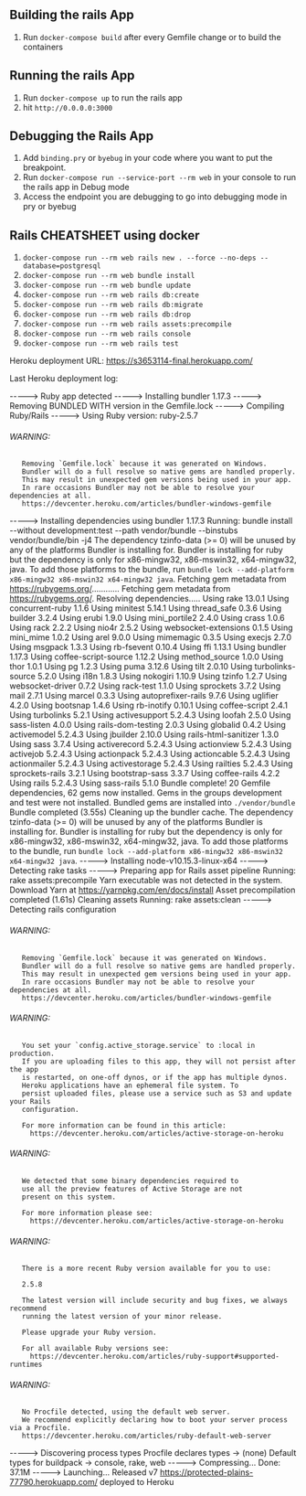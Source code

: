 ## Building the rails App

1. Run `docker-compose build` after every Gemfile change or to build the containers

## Running the rails App

1. Run `docker-compose up` to run the rails app
2. hit `http://0.0.0.0:3000`

## Debugging the Rails App

1. Add `binding.pry` or `byebug` in your code where you want to put the breakpoint.
2. Run `docker-compose run --service-port --rm web` in your console to run the rails app in Debug mode
3. Access the endpoint you are debugging to go into debugging mode in pry or byebug

## Rails CHEATSHEET using docker

1. `docker-compose run --rm web rails new . --force --no-deps --database=postgresql`
2. `docker-compose run --rm web bundle install`
3. `docker-compose run --rm web bundle update`
4. `docker-compose run --rm web rails db:create`
5. `docker-compose run --rm web rails db:migrate`
6. `docker-compose run --rm web rails db:drop`
7. `docker-compose run --rm web rails assets:precompile`
8. `docker-compose run --rm web rails console`
9. `docker-compose run --rm web rails test`

Heroku deployment URL:
https://s3653114-final.herokuapp.com/

Last Heroku deployment log:

-----> Ruby app detected
-----> Installing bundler 1.17.3
-----> Removing BUNDLED WITH version in the Gemfile.lock
-----> Compiling Ruby/Rails
-----> Using Ruby version: ruby-2.5.7

###### WARNING:

       Removing `Gemfile.lock` because it was generated on Windows.
       Bundler will do a full resolve so native gems are handled properly.
       This may result in unexpected gem versions being used in your app.
       In rare occasions Bundler may not be able to resolve your dependencies at all.
       https://devcenter.heroku.com/articles/bundler-windows-gemfile

-----> Installing dependencies using bundler 1.17.3
Running: bundle install --without development:test --path vendor/bundle --binstubs vendor/bundle/bin -j4
The dependency tzinfo-data (>= 0) will be unused by any of the platforms Bundler is installing for. Bundler is installing for ruby but the dependency is only for x86-mingw32, x86-mswin32, x64-mingw32, java. To add those platforms to the bundle, run `bundle lock --add-platform x86-mingw32 x86-mswin32 x64-mingw32 java`.
Fetching gem metadata from https://rubygems.org/............
Fetching gem metadata from https://rubygems.org/.
Resolving dependencies.....
Using rake 13.0.1
Using concurrent-ruby 1.1.6
Using minitest 5.14.1
Using thread_safe 0.3.6
Using builder 3.2.4
Using erubi 1.9.0
Using mini_portile2 2.4.0
Using crass 1.0.6
Using rack 2.2.2
Using nio4r 2.5.2
Using websocket-extensions 0.1.5
Using mini_mime 1.0.2
Using arel 9.0.0
Using mimemagic 0.3.5
Using execjs 2.7.0
Using msgpack 1.3.3
Using rb-fsevent 0.10.4
Using ffi 1.13.1
Using bundler 1.17.3
Using coffee-script-source 1.12.2
Using method_source 1.0.0
Using thor 1.0.1
Using pg 1.2.3
Using puma 3.12.6
Using tilt 2.0.10
Using turbolinks-source 5.2.0
Using i18n 1.8.3
Using nokogiri 1.10.9
Using tzinfo 1.2.7
Using websocket-driver 0.7.2
Using rack-test 1.1.0
Using sprockets 3.7.2
Using mail 2.7.1
Using marcel 0.3.3
Using autoprefixer-rails 9.7.6
Using uglifier 4.2.0
Using bootsnap 1.4.6
Using rb-inotify 0.10.1
Using coffee-script 2.4.1
Using turbolinks 5.2.1
Using activesupport 5.2.4.3
Using loofah 2.5.0
Using sass-listen 4.0.0
Using rails-dom-testing 2.0.3
Using globalid 0.4.2
Using activemodel 5.2.4.3
Using jbuilder 2.10.0
Using rails-html-sanitizer 1.3.0
Using sass 3.7.4
Using activerecord 5.2.4.3
Using actionview 5.2.4.3
Using activejob 5.2.4.3
Using actionpack 5.2.4.3
Using actioncable 5.2.4.3
Using actionmailer 5.2.4.3
Using activestorage 5.2.4.3
Using railties 5.2.4.3
Using sprockets-rails 3.2.1
Using bootstrap-sass 3.3.7
Using coffee-rails 4.2.2
Using rails 5.2.4.3
Using sass-rails 5.1.0
Bundle complete! 20 Gemfile dependencies, 62 gems now installed.
Gems in the groups development and test were not installed.
Bundled gems are installed into `./vendor/bundle`
Bundle completed (3.55s)
Cleaning up the bundler cache.
The dependency tzinfo-data (>= 0) will be unused by any of the platforms Bundler is installing for. Bundler is installing for ruby but the dependency is only for x86-mingw32, x86-mswin32, x64-mingw32, java. To add those platforms to the bundle, run `bundle lock --add-platform x86-mingw32 x86-mswin32 x64-mingw32 java`.
-----> Installing node-v10.15.3-linux-x64
-----> Detecting rake tasks
-----> Preparing app for Rails asset pipeline
Running: rake assets:precompile
Yarn executable was not detected in the system.
Download Yarn at https://yarnpkg.com/en/docs/install
Asset precompilation completed (1.61s)
Cleaning assets
Running: rake assets:clean
-----> Detecting rails configuration

###### WARNING:

       Removing `Gemfile.lock` because it was generated on Windows.
       Bundler will do a full resolve so native gems are handled properly.
       This may result in unexpected gem versions being used in your app.
       In rare occasions Bundler may not be able to resolve your dependencies at all.
       https://devcenter.heroku.com/articles/bundler-windows-gemfile

###### WARNING:

       You set your `config.active_storage.service` to :local in production.
       If you are uploading files to this app, they will not persist after the app
       is restarted, on one-off dynos, or if the app has multiple dynos.
       Heroku applications have an ephemeral file system. To
       persist uploaded files, please use a service such as S3 and update your Rails
       configuration.

       For more information can be found in this article:
         https://devcenter.heroku.com/articles/active-storage-on-heroku


###### WARNING:

       We detected that some binary dependencies required to
       use all the preview features of Active Storage are not
       present on this system.

       For more information please see:
         https://devcenter.heroku.com/articles/active-storage-on-heroku


###### WARNING:

       There is a more recent Ruby version available for you to use:

       2.5.8

       The latest version will include security and bug fixes, we always recommend
       running the latest version of your minor release.

       Please upgrade your Ruby version.

       For all available Ruby versions see:
         https://devcenter.heroku.com/articles/ruby-support#supported-runtimes

###### WARNING:

       No Procfile detected, using the default web server.
       We recommend explicitly declaring how to boot your server process via a Procfile.
       https://devcenter.heroku.com/articles/ruby-default-web-server

-----> Discovering process types
Procfile declares types -> (none)
Default types for buildpack -> console, rake, web
-----> Compressing...
Done: 37.1M
-----> Launching...
Released v7
https://protected-plains-77790.herokuapp.com/ deployed to Heroku
